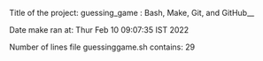 Title of the project: guessing_game : Bash, Make, Git, and GitHub__

Date make ran at:
Thur Feb  10 09:07:35 IST 2022

Number of lines file guessinggame.sh contains:
      29
